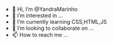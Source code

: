 - 👋 Hi, I’m @YandraMarinho
- 👀 I’m interested in ...
- 🌱 I’m currently learning CSS,HTML,JS
- 💞️ I’m looking to collaborate on ...
- 📫 How to reach me ...

<!---
YandraMarinho/YandraMarinho is a ✨ special ✨ repository because its `README.md` (this file) appears on your GitHub profile.
You can click the Preview link to take a look at your changes.
--->
